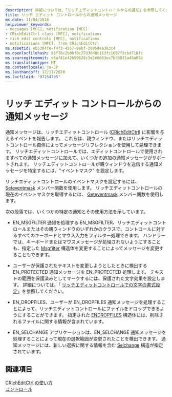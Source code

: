 ```yaml
---
description: 詳細については、「リッチエディットコントロールからの通知」を参照してください。
title: リッチ エディット コントロールからの通知メッセージ
ms.date: 11/04/2016
helpviewer_keywords:
- messages [MFC], notification [MFC]
- CRichEditCtrl class [MFC], notifications
- rich edit controls [MFC], notifications
- notifications [MFC], from CRichEditCtrl
ms.assetid: eb5304fe-f4f3-4557-9ebf-3095dea383c4
ms.openlocfilehash: 83f76c2b0bf8c27d30d8c113fc1607f3cbd718fc
ms.sourcegitcommit: d6af41e42699628c3e2e6063ec7b03931a49a098
ms.translationtype: MT
ms.contentlocale: ja-JP
ms.lasthandoff: 12/11/2020
ms.locfileid: "97254795"
---
```

# <a name="notifications-from-a-rich-edit-control"></a>リッチ エディット コントロールからの通知メッセージ

通知メッセージは、リッチエディットコントロール ([CRichEditCtrl](reference/cricheditctrl-class.md)) に影響を与えるイベントを報告します。 これらは、親ウィンドウ、またはリッチエディットコントロール自体によってメッセージリフレクションを使用して処理できます。 リッチエディットコントロールでは、エディットコントロールで使用されるすべての通知メッセージに加えて、いくつかの追加の通知メッセージがサポートされます。 リッチエディットコントロールが親ウィンドウを送信する通知メッセージを特定するには、"イベントマスク" を設定します。

リッチエディットコントロールのイベントマスクを設定するには、 [Seteventmask](reference/cricheditctrl-class.md#seteventmask) メンバー関数を使用します。 リッチエディットコントロールの現在のイベントマスクを取得するには、 [Geteventmask](reference/cricheditctrl-class.md#geteventmask) メンバー関数を使用します。

次の段落では、いくつかの特定の通知とその使用方法を示しています。

- EN_MSGFILTER 通知を処理する EN_MSGFILTER、リッチエディットコントロールまたはその親ウィンドウのいずれかのクラスで、コントロールに対するすべてのキーボードとマウス入力をフィルター処理できます。 ハンドラーでは、キーボードまたはマウスメッセージが処理されないようにすることも、指定した [Msgfilter](/windows/win32/api/richedit/ns-richedit-msgfilter) 構造体を変更することによってメッセージを変更することもできます。

- ユーザーが保護されたテキストを変更しようとしたときに検出する EN_PROTECTED 通知メッセージを EN_PROTECTED 処理します。 テキストの範囲を保護済みとしてマークするには、保護された文字効果を設定します。 詳細については、「 [リッチエディットコントロールでの文字の書式設定](character-formatting-in-rich-edit-controls.md)」を参照してください。

- EN_DROPFILES、ユーザーが EN_DROPFILES 通知メッセージを処理することによって、リッチエディットコントロールにファイルをドロップできるようにすることができます。 指定された [ENDROPFILES](/windows/win32/api/richedit/ns-richedit-endropfiles) 構造体には、削除されるファイルに関する情報が含まれています。

- EN_SELCHANGE アプリケーションは、EN_SELCHANGE 通知メッセージを処理することによって現在の選択範囲が変更されたことを検出できます。 通知メッセージには、新しい選択に関する情報を含む [Selchange](/windows/win32/api/richedit/ns-richedit-selchange) 構造が指定されています。

## <a name="see-also"></a>関連項目

[CRichEditCtrl の使い方](using-cricheditctrl.md)<br/>
[コントロール](controls-mfc.md)

